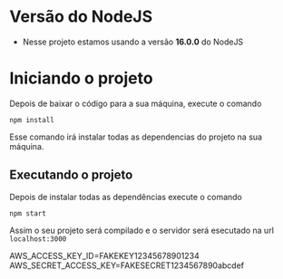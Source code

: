 # Versão do NodeJS

- Nesse projeto estamos usando a versão **16.0.0** do NodeJS

# Iniciando o projeto

Depois de baixar o código para a sua máquina, execute o comando

```
npm install
```

Esse comando irá instalar todas as dependencias do projeto na sua máquina.

## Executando o projeto

Depois de instalar todas as dependências execute o comando

```
npm start
```

Assim o seu projeto será compilado e o servidor será esecutado na url `localhost:3000`

AWS_ACCESS_KEY_ID=FAKEKEY12345678901234
AWS_SECRET_ACCESS_KEY=FAKESECRET1234567890abcdef